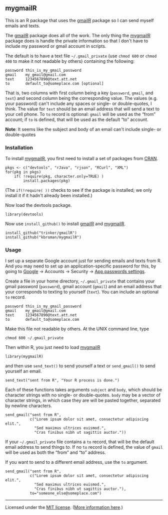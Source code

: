 ## mygmailR

This is an R package that uses the
[gmailR](https://github.com/trinker/gmailR/) package so I can send
myself emails and texts.

The [gmailR](https://github.com/trinker/gmailR/) package does all of
the work. The only thing the [mygmailR](https://github.com/kbroman/mygmailR) package does is handle the
private information so that I don't have to include my password or
gmail account in scripts.

The default is to have a text file `~/.gmail_private` (use `chmod 600`
or `chmod 400` to make it not readable by others) containing the following:

```
password this_is_my_gmail_password
gmail    my_gmail@gmail.com
text     1234567890@text.att.net
to       default_to@someplace.com [optional]
```

That is, two columns with first column being a key (`password`,
`gmail`, and `text`) and second column being the corresponding value.
The values (e.g. your password) can't include any spaces or
single- or double-quotes, I think. The value for `text` should be an email
address that will send a text to your cell phone.
To `to` record is optional: `gmail` will be used as the
&ldquo;from&rdquo; account; if `to` is defined, that will be used as
the default &ldquo;to&rdquo; account.

**Note**: It seems like the subject and body of an email can't include
single- or double-quotes

### Installation

To install [mygmailR](https://github.com/kbroman/mygmailR), you first
need to install a set of packages from
[CRAN](http://cran.r-project.org).

    pkgs <- c("devtools", "rJava", "rjson", "RCurl", "XML")
    for(pkg in pkgs)
        if( !require(pkg, character.only=TRUE) )
            install.packages(pkg)

(The `if(!require( ))` checks to see if the package is installed; we
only install it if it hadn't already been installed.)

Now load the devtools package.

    library(devtools)

Now use `install_github()` to install
[gmailR](https://github.com/trinker/gmailR) and
[mygmailR](https://github.com/kbroman/mygmailR).

    install_github("trinker/gmailR")
    install_github("kbroman/mygmailR")

### Usage

I set up a separate Google account just for sending emails and texts
from R. And you may need to set up an application-specific password for this,
by going to [Google](http://www.google.com) &rarr; Accounts &rarr;
Security &rarr;
[App passwords settings](https://security.google.com/settings/security/apppasswords?pli=1).

Create a file in your home directory, `~/.gmail_private` that contains
your gmail password (`password`), gmail account (`gmail`) and an email
address that your corresponds to texting to yourself (`text`). You can
include an optional `to` record.

```
password this_is_my_gmail_password
gmail    my_gmail@gmail.com
text     1234567890@text.att.net
to       default_to@someplace.com
```

Make this file not readable by others. At the UNIX command line, type

    chmod 600 ~/.gmail_private

Then within R, you just need to load
[mygmailR](https://github.com/kbroman/mygmailR)

    library(mygmailR)

and then use `send_text()` to send yourself a text or `send_gmail()`
to send yourself an email.

    send_text("sent from R", "Your R process is done.")

Each of these functions takes arguments
`subject` and `body`, which should be character strings with no
single- or double-quotes. `body` may be a vector of character strings,
in which case they are will be pasted together, separated by newline
characters.

    send_gmail("sent from R",
               c("Lorem ipsum dolor sit amet, consectetur adipiscing elit.",
                 "Sed maximus ultrices euismod.",
                 "Cras finibus nibh ut sagittis auctor."))

If your `~/.gmail_private` file contains a `to` record, that will be
the default email address to send things _to_. If no `to` record is
defined, the value of `gmail` will be used as both the
&ldquo;from&rdquo; and &ldquo;to&rdquo; address.

If you want to send to a different email address, use the `to`
argument.

    send_gmail("sent from R",
               c("Lorem ipsum dolor sit amet, consectetur adipiscing elit.",
                 "Sed maximus ultrices euismod.",
                 "Cras finibus nibh ut sagittis auctor."),
               to="someone_else@someplace.com")

---

Licensed under the [MIT license](LICENSE). ([More information here](http://en.wikipedia.org/wiki/MIT_License).)
